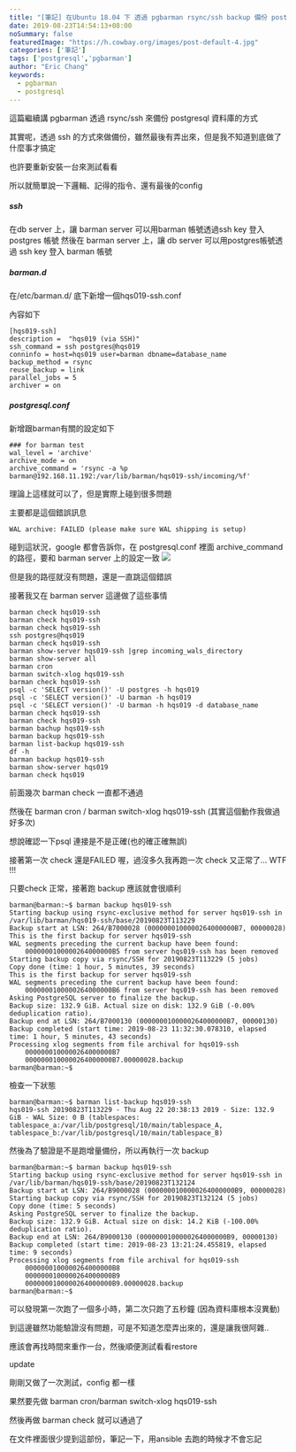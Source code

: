 ```yaml
---
title: "[筆記] 在Ubuntu 18.04 下 透過 pgbarman rsync/ssh backup 備份 postgresql 10 / backup postgresql 10 with pgbarman via ssh/rsync in ubuntu 18.04"
date: 2019-08-23T14:54:13+08:00
noSummary: false
featuredImage: "https://h.cowbay.org/images/post-default-4.jpg"
categories: ['筆記']
tags: ['postgresql','pgbarman']
author: "Eric Chang"
keywords:
  - pgbarman 
  - postgresql 
---
```


這篇繼續講 pgbarman 透過 rsync/ssh 來備份 postgresql 資料庫的方式

<!--more-->

其實呢，透過 ssh 的方式來做備份，雖然最後有弄出來，但是我不知道到底做了什麼事才搞定

也許要重新安裝一台來測試看看

所以就簡單說一下邏輯、記得的指令、還有最後的config

##### ssh

在db server 上，讓 barman server 可以用barman 帳號透過ssh key 登入 postgres 帳號
然後在 barman server 上，讓 db server 可以用postgres帳號透過 ssh key 登入 barman 帳號

##### barman.d

在/etc/barman.d/ 底下新增一個hqs019-ssh.conf

內容如下
```
[hqs019-ssh]
description =  "hqs019 (via SSH)"
ssh_command = ssh postgres@hqs019
conninfo = host=hqs019 user=barman dbname=database_name
backup_method = rsync
reuse_backup = link
parallel_jobs = 5
archiver = on
```

##### postgresql.conf

新增跟barman有關的設定如下
```
### for barman test 
wal_level = 'archive'
archive_mode = on
archive_command = 'rsync -a %p barman@192.168.11.192:/var/lib/barman/hqs019-ssh/incoming/%f'
```

理論上這樣就可以了，但是實際上碰到很多問題

主要都是這個錯誤訊息

```
WAL archive: FAILED (please make sure WAL shipping is setup)
```

碰到這狀況，google 都會告訴你，在 postgresql.conf 裡面 archive_command 的路徑，要和 barman server 上的設定一致
![](https://i.imgur.com/3dMdytn.png)

但是我的路徑就沒有問題，還是一直跳這個錯誤

接著我又在 barman server 這邊做了這些事情

```
barman check hqs019-ssh
barman check hqs019-ssh
barman check hqs019-ssh
ssh postgres@hqs019
barman check hqs019-ssh
barman show-server hqs019-ssh |grep incoming_wals_directory
barman show-server all
barman cron
barman switch-xlog hqs019-ssh
barman check hqs019-ssh
psql -c 'SELECT version()' -U postgres -h hqs019
psql -c 'SELECT version()' -U barman -h hqs019
psql -c 'SELECT version()' -U barman -h hqs019 -d database_name 
barman check hqs019-ssh
barman check hqs019-ssh
barman bachup hqs019-ssh
barman backup hqs019-ssh
barman list-backup hqs019-ssh
df -h
barman backup hqs019-ssh
barman show-server hqs019
barman check hqs019

```
前面幾次 barman check 一直都不通過

然後在 barman cron / barman switch-xlog hqs019-ssh (其實這個動作我做過好多次)

想說確認一下psql 連接是不是正確(也的確正確無誤)

接著第一次 check 還是FAILED 喔，過沒多久我再跑一次 check 又正常了... WTF !!!

只要check 正常，接著跑 backup 應該就會很順利
```
barman@barman:~$ barman backup hqs019-ssh
Starting backup using rsync-exclusive method for server hqs019-ssh in /var/lib/barman/hqs019-ssh/base/20190823T113229
Backup start at LSN: 264/B7000028 (0000000100000264000000B7, 00000028)
This is the first backup for server hqs019-ssh
WAL segments preceding the current backup have been found:
	0000000100000264000000B5 from server hqs019-ssh has been removed
Starting backup copy via rsync/SSH for 20190823T113229 (5 jobs)
Copy done (time: 1 hour, 5 minutes, 39 seconds)
This is the first backup for server hqs019-ssh
WAL segments preceding the current backup have been found:
	0000000100000264000000B6 from server hqs019-ssh has been removed
Asking PostgreSQL server to finalize the backup.
Backup size: 132.9 GiB. Actual size on disk: 132.9 GiB (-0.00% deduplication ratio).
Backup end at LSN: 264/B7000130 (0000000100000264000000B7, 00000130)
Backup completed (start time: 2019-08-23 11:32:30.078310, elapsed time: 1 hour, 5 minutes, 43 seconds)
Processing xlog segments from file archival for hqs019-ssh
	0000000100000264000000B7
	0000000100000264000000B7.00000028.backup
barman@barman:~$
```

檢查一下狀態
```
barman@barman:~$ barman list-backup hqs019-ssh
hqs019-ssh 20190823T113229 - Thu Aug 22 20:38:13 2019 - Size: 132.9 GiB - WAL Size: 0 B (tablespaces: tablespace_a:/var/lib/postgresql/10/main/tablespace_A, tablespace_b:/var/lib/postgresql/10/main/tablespace_B)
```

然後為了驗證是不是跑增量備份，所以再執行一次 backup
```
barman@barman:~$ barman backup hqs019-ssh
Starting backup using rsync-exclusive method for server hqs019-ssh in /var/lib/barman/hqs019-ssh/base/20190823T132124
Backup start at LSN: 264/B9000028 (0000000100000264000000B9, 00000028)
Starting backup copy via rsync/SSH for 20190823T132124 (5 jobs)
Copy done (time: 5 seconds)
Asking PostgreSQL server to finalize the backup.
Backup size: 132.9 GiB. Actual size on disk: 14.2 KiB (-100.00% deduplication ratio).
Backup end at LSN: 264/B9000130 (0000000100000264000000B9, 00000130)
Backup completed (start time: 2019-08-23 13:21:24.455819, elapsed time: 9 seconds)
Processing xlog segments from file archival for hqs019-ssh
	0000000100000264000000B8
	0000000100000264000000B9
	0000000100000264000000B9.00000028.backup
barman@barman:~$
```

可以發現第一次跑了一個多小時，第二次只跑了五秒鐘 (因為資料庫根本沒異動)

到這邊雖然功能驗證沒有問題，可是不知道怎麼弄出來的，還是讓我很阿雜..

應該會再找時間來重作一台，然後順便測試看看restore


update

剛剛又做了一次測試，config 都一樣

果然要先做 barman cron/barman switch-xlog hqs019-ssh 

然後再做 barman check 就可以通過了

在文件裡面很少提到這部份，筆記一下，用ansible 去跑的時候才不會忘記

